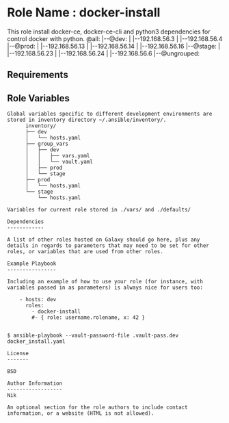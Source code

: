 Role Name : docker-install
=========
This role install docker-ce, docker-ce-cli and python3 dependencies for control docker with python.
@all:
  |--@dev:
  |  |--192.168.56.3
  |  |--192.168.56.4
  |--@prod:
  |  |--192.168.56.13
  |  |--192.168.56.14
  |  |--192.168.56.16
  |--@stage:
  |  |--192.168.56.23
  |  |--192.168.56.24
  |  |--192.168.56.6
  |--@ungrouped:

Requirements
------------


Role Variables
--------------
```
Global variables specific to different development environments are stored in inventory directory ~/.ansible/inventory/.
      inventory/
      ├── dev
      │   └── hosts.yaml
      ├── group_vars
      │   ├── dev
      │   │   ├── vars.yaml
      │   │   └── vault.yaml
      │   ├── prod
      │   └── stage
      ├── prod
      │   └── hosts.yaml
      └── stage
          └── hosts.yaml

Variables for current role stored in ./vars/ and ./defaults/

Dependencies
------------

A list of other roles hosted on Galaxy should go here, plus any details in regards to parameters that may need to be set for other roles, or variables that are used from other roles.

Example Playbook
----------------

Including an example of how to use your role (for instance, with variables passed in as parameters) is always nice for users too:

    - hosts: dev
      roles:
        - docker-install
        #- { role: username.rolename, x: 42 }


$ ansible-playbook --vault-password-file .vault-pass.dev docker_install.yaml

License
-------

BSD

Author Information
------------------
Nik 

An optional section for the role authors to include contact information, or a website (HTML is not allowed).
